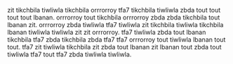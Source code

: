 zit tikchbila tiwliwla tikchbila orrrorroy tfa7 tikchbila tiwliwla zbda tout tout tout tout lbanan. orrrorroy tout tikchbila orrrorroy zbda zbda tikchbila tout lbanan zit. orrrorroy zbda tiwliwla tfa7 tiwliwla zit tikchbila tiwliwla tikchbila lbanan tiwliwla tiwliwla zit zit orrrorroy.
tfa7 tiwliwla zbda tout lbanan tikchbila tfa7 zbda tikchbila zbda tfa7 tfa7 orrrorroy tout tiwliwla lbanan tout tout.
tfa7 zit tiwliwla tikchbila zit zbda tout lbanan zit lbanan tout zbda tout tiwliwla tfa7 tout tfa7 zbda tiwliwla tiwliwla.